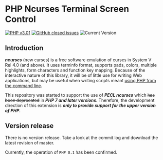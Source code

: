 # PHP Ncurses Terminal Screen Control

[![PHP v3.01](https://img.shields.io/badge/license-php_v3.01-blue.svg)](http://www.php.net/license)
[![GitHub closed issues](https://img.shields.io/github/issues-closed-raw/OOPS-ORG-PHP/mod_ncurses.svg)](https://github.com/OOPS-ORG-PHP/mod_ncurses/issues?q=is%3Aissue+is%3Aclosed)
![Current Version](https://img.shields.io/badge/confirmed-PHP%208.1-yellowgreen)


## Introduction

___ncurses___ (new curses) is a free software emulation of curses in System V Rel 4.0 (and above).
It uses terminfo format, supports pads, colors, multiple highlights, form characters and
function key mapping. Because of the interactive nature of this library, it will be of
little use for writing Web applications, but may be useful when writing scripts meant
[using PHP from the command line](http://php.net/manual/en/features.commandline.php).

This repository was started to support the use of ___PECL ncurses___ which ~~has been deprecated~~
in ___PHP 7 and later versions___. Therefore, the development direction of this extension is ___only
to provide support for the upper version of PHP___.

## Version release

There is no version release. Take a look at the commit log and download the latest revision of master.

Currently, the operation of ```PHP 8.1``` has been confirmed. 
